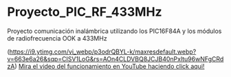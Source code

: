 # Proyecto_PIC_RF_433MHz
Proyecto comunicación inalámbrica utilizando los PIC16F84A y los módulos de radiofrecuencia OOK a 433MHz

(https://i9.ytimg.com/vi_webp/p3odrQBYL-k/maxresdefault.webp?v=663e6a26&sqp=CISV1LoG&rs=AOn4CLDVBQ8JCJB40nPxltu96wNFgCRdzA)
[Mira el video del funcionamiento en YouTube haciendo click aqui!](https://www.youtube.com/watch?v=p3odrQBYL-k)
